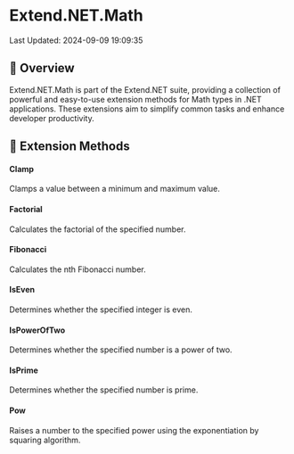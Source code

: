# Extend.NET.Math

Last Updated: 2024-09-09 19:09:35

## 📖 Overview

Extend.NET.Math is part of the Extend.NET suite, providing a collection of powerful and easy-to-use extension methods for Math types in .NET applications. These extensions aim to simplify common tasks and enhance developer productivity.



## 🧰 Extension Methods
#### Clamp

Clamps a value between a minimum and maximum value.
    

#### Factorial

Calculates the factorial of the specified number.
    

#### Fibonacci

Calculates the nth Fibonacci number.
    

#### IsEven

Determines whether the specified integer is even.
    

#### IsPowerOfTwo

Determines whether the specified number is a power of two.
    

#### IsPrime

Determines whether the specified number is prime.
    

#### Pow

Raises a number to the specified power using the exponentiation by squaring algorithm.
    


